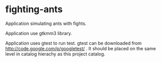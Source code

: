 fighting-ants
=============

Application simulating ants with fights.

Application use gtkmm3 library.

Application uses gtest to run test. gtest can be downloaded from http://code.google.com/p/googletest/ . It should be placed on the same level in catalog hierachy as this project catalog.
